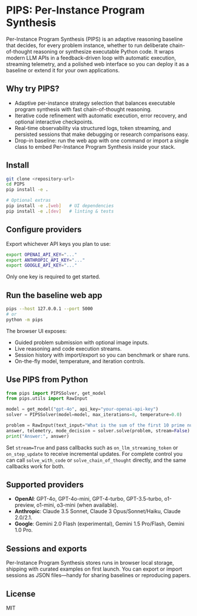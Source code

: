 # PIPS: Per-Instance Program Synthesis

Per-Instance Program Synthesis (PIPS) is an adaptive reasoning baseline that decides, for every problem instance, whether to run deliberate chain-of-thought reasoning or synthesize executable Python code. It wraps modern LLM APIs in a feedback-driven loop with automatic execution, streaming telemetry, and a polished web interface so you can deploy it as a baseline or extend it for your own applications.

## Why try PIPS?
- Adaptive per-instance strategy selection that balances executable program synthesis with fast chain-of-thought reasoning.
- Iterative code refinement with automatic execution, error recovery, and optional interactive checkpoints.
- Real-time observability via structured logs, token streaming, and persisted sessions that make debugging or research comparisons easy.
- Drop-in baseline: run the web app with one command or import a single class to embed Per-Instance Program Synthesis inside your stack.

## Install
```bash
git clone <repository-url>
cd PIPS
pip install -e .

# Optional extras
pip install -e .[web]   # UI dependencies
pip install -e .[dev]   # linting & tests
```

## Configure providers
Export whichever API keys you plan to use:
```bash
export OPENAI_API_KEY="..."
export ANTHROPIC_API_KEY="..."
export GOOGLE_API_KEY="..."
```
Only one key is required to get started.

## Run the baseline web app
```bash
pips --host 127.0.0.1 --port 5000
# or
python -m pips
```
The browser UI exposes:
- Guided problem submission with optional image inputs.
- Live reasoning and code execution streams.
- Session history with import/export so you can benchmark or share runs.
- On-the-fly model, temperature, and iteration controls.

## Use PIPS from Python
```python
from pips import PIPSSolver, get_model
from pips.utils import RawInput

model = get_model("gpt-4o", api_key="your-openai-api-key")
solver = PIPSSolver(model=model, max_iterations=8, temperature=0.0)

problem = RawInput(text_input="What is the sum of the first 10 prime numbers?")
answer, telemetry, mode_decision = solver.solve(problem, stream=False)
print("Answer:", answer)
```
Set `stream=True` and pass callbacks such as `on_llm_streaming_token` or `on_step_update` to receive incremental updates. For complete control you can call `solve_with_code` or `solve_chain_of_thought` directly, and the same callbacks work for both.

## Supported providers
- **OpenAI**: GPT-4o, GPT-4o-mini, GPT-4-turbo, GPT-3.5-turbo, o1-preview, o1-mini, o3-mini (when available).
- **Anthropic**: Claude 3.5 Sonnet, Claude 3 Opus/Sonnet/Haiku, Claude 2.0/2.1.
- **Google**: Gemini 2.0 Flash (experimental), Gemini 1.5 Pro/Flash, Gemini 1.0 Pro.

## Sessions and exports
Per-Instance Program Synthesis stores runs in browser local storage, shipping with curated examples on first launch. You can export or import sessions as JSON files—handy for sharing baselines or reproducing papers.

## License
MIT
